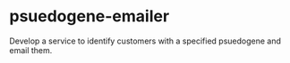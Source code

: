 # psuedogene-emailer
Develop a service to identify customers with a specified psuedogene and email them.
